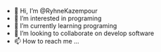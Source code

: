 - 👋 Hi, I’m @RyhneKazempour
- 👀 I’m interested in programing
- 🌱 I’m currently learning programing
- 💞️ I’m looking to collaborate on develop software
- 📫 How to reach me ...

<!---
RyhneKazempour/RyhneKazempour is a ✨ special ✨ repository because its `README.md` (this file) appears on your GitHub profile.
You can click the Preview link to take a look at your changes.
--->
